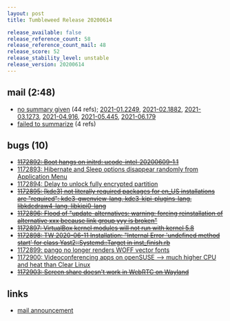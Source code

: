 ```yaml
---
layout: post
title: Tumbleweed Release 20200614

release_available: false
release_reference_count: 58
release_reference_count_mail: 48
release_score: 52
release_stability_level: unstable
release_version: 20200614
---
```


## mail (2:48)

- [no summary given](https://lists.opensuse.org/opensuse-factory/2020-06/msg00189.html) (44 refs); [2021-01.2249](https://github.com/boombatower/tumbleweed-review/issues/10), [2021-02.1882](https://github.com/boombatower/tumbleweed-review/issues/10), [2021-03.1273](https://github.com/boombatower/tumbleweed-review/issues/10), [2021-04.916](https://github.com/boombatower/tumbleweed-review/issues/10), [2021-05.445](https://github.com/boombatower/tumbleweed-review/issues/10), [2021-06.179](https://github.com/boombatower/tumbleweed-review/issues/10)
- [failed to summarize](https://lists.opensuse.org/opensuse-factory/2020-06/msg00186.html) (4 refs)

## bugs (10)

<!--more-->

- ~~[1172892: Boot hangs on initrd: ucode-intel-20200609-1.1](https://bugzilla.opensuse.org/show_bug.cgi?id=1172892)~~
- [1172893: Hibernate and Sleep options disappear randomly from Application Menu](https://bugzilla.opensuse.org/show_bug.cgi?id=1172893)
- [1172894: Delay to unlock fully encrypted partition](https://bugzilla.opensuse.org/show_bug.cgi?id=1172894)
- ~~[1172895: \[kde3\] not literally required packages for en_US installations are "required": kde3-gwenview-lang, kde3-kipi-plugins-lang, libkdcdraw4-lang, libkipi0-lang](https://bugzilla.opensuse.org/show_bug.cgi?id=1172895)~~
- ~~[1172896: Flood of "update-alternatives: warning: forcing reinstallation of alternative xxx because link group yyy is broken"](https://bugzilla.opensuse.org/show_bug.cgi?id=1172896)~~
- ~~[1172897: VirtualBox kernel modules will not run with kernel 5.8](https://bugzilla.opensuse.org/show_bug.cgi?id=1172897)~~
- ~~[1172898: TW 2020-06-11 Installation: "Internal Error 'undefined method start'  for class Yast2::Systemd::Target in inst_finish.rb](https://bugzilla.opensuse.org/show_bug.cgi?id=1172898)~~
- [1172899: pango no longer renders WOFF vector fonts](https://bugzilla.opensuse.org/show_bug.cgi?id=1172899)
- [1172900: Videoconferencing apps on openSUSE --> much higher CPU and heat than Clear Linux](https://bugzilla.opensuse.org/show_bug.cgi?id=1172900)
- ~~[1172903: Screen share doesn't work in WebRTC on Wayland](https://bugzilla.opensuse.org/show_bug.cgi?id=1172903)~~



## links

- [mail announcement](https://github.com/boombatower/tumbleweed-review/issues/10)
